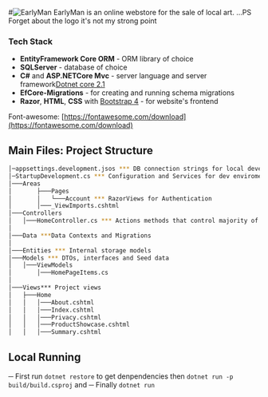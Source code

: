#![EarlyMan](logo.png)
EarlyMan is an online webstore for the sale of local art.
...PS Forget about the logo it's not my strong point

### Tech Stack

- **EntityFramework Core ORM** - ORM library of choice
- **SQLServer** - database of choice
- **C#** and **ASP.NETCore Mvc** - server language and server framework[Dotnet core 2.1](https://dotnet.microsoft.com/download/dotnet-core/2.0)
- **EfCore-Migrations** - for creating and running schema migrations
- **Razor**, **HTML**, **CSS** with [Bootstrap 4](https://getbootstrap.com/docs/4.0/getting-started/download/) - for website's frontend

Font-awesome: [https://fontawesome.com/download](https://fontawesome.com/download)

## Main Files: Project Structure

```sh
│─appsettings.development.jsos *** DB connection strings for local development
│─StartupDevelopment.cs *** Configuration and Services for dev enviroment
│───Areas
│       ├───Pages
│       │   └───Account *** RazorViews for Authentication
│       │───_ViewImports.cshtml
│───Controllers
│   │───HomeController.cs *** Actions methods that control majority of the  main page
│
│───Data ***Data Contexts and Migrations
│
│───Entities *** Internal storage models
│───Models *** DTOs, interfaces and Seed data
│   │───ViewModels
│       │───HomePageItems.cs
│
│───Views*** Project views
│   ├───Home
│   │   │───About.cshtml
│   │   │───Index.cshtml
│   │   │───Privacy.cshtml
│   │   │───ProductShowcase.cshtml
│   │   │───Summary.cshtml
```

## Local Running

─ First run `dotnet restore` to get denpendencies then `dotnet run -p build/build.csproj` and
─ Finally `dotnet run`

